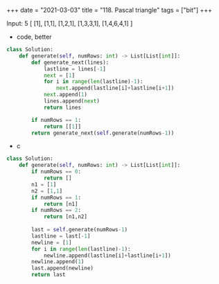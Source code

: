 +++
date = "2021-03-03"
title = "118. Pascal triangle"
tags = ["bit"]
+++

Input: 5 
[
     [1],
    [1,1],
   [1,2,1],
  [1,3,3,1],
 [1,4,6,4,1]
]

- code, better
```py
class Solution:
    def generate(self, numRows: int) -> List[List[int]]:
        def generate_next(lines):
            lastline = lines[-1]
            next = [1]
            for i in range(len(lastline)-1):
                next.append(lastline[i]+lastline[i+1])
            next.append(1)
            lines.append(next)
            return lines

        if numRows == 1:
            return [[1]] 
        return generate_next(self.generate(numRows-1))

```
- c
```py
class Solution:
    def generate(self, numRows: int) -> List[List[int]]:
        if numRows == 0:
            return []
        n1 = [1]
        n2 = [1,1]
        if numRows == 1:
            return [n1]
        if numRows == 2:
            return [n1,n2]
        
        last = self.generate(numRows-1)
        lastline = last[-1]
        newline = [1]
        for i in range(len(lastline)-1):
            newline.append(lastline[i]+lastline[i+1])
        newline.append(1)    
        last.append(newline)
        return last
```
